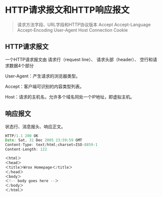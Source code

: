 # HTTP请求报文和HTTP响应报文

> 请求方法字段、URL字段和HTTP协议版本
    Accept
    Accept-Language
    Accept-Encoding
    User-Agent
    Host
    Connection
    Cookie

## HTTP请求报文

一个HTTP请求报文由
请求行（request line）、
请求头部（header）、
空行和请求数据4个部分

User-Agent：产生请求的浏览器类型。

Accept：客户端可识别的内容类型列表。

Host：请求的主机名，允许多个域名同处一个IP地址，即虚拟主机。

## 响应报文

状态行、消息报头、响应正文。

```js
HTTP/1.1 200 OK
Date: Sat, 31 Dec 2005 23:59:59 GMT
Content-Type: text/html;charset=ISO-8859-1
Content-Length: 122

＜html＞
＜head＞
＜title＞Wrox Homepage＜/title＞
＜/head＞
＜body＞
＜!-- body goes here --＞
＜/body＞
＜/html＞
```
